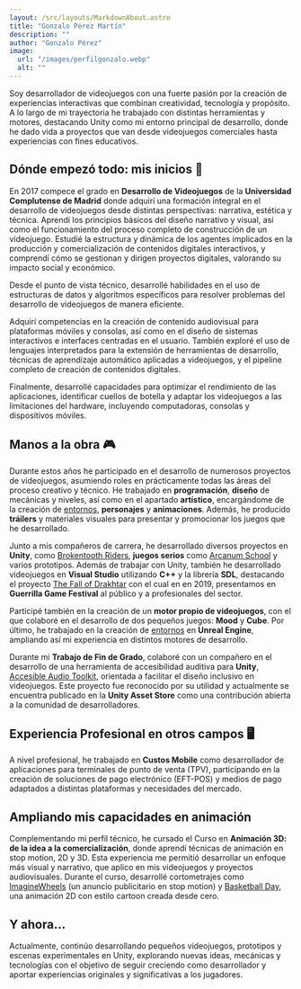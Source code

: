 ```yaml
---
layout: /src/layouts/MarkdownAbout.astro
title: "Gonzalo Pérez Martín"
description: ""
author: "Gonzalo Pérez"
image:
  url: "/images/perfilgonzalo.webp"
  alt: ""
---
```


Soy desarrollador de videojuegos con una fuerte pasión por la creación de experiencias interactivas que combinan creatividad, tecnología y propósito. A lo largo de mi trayectoria he trabajado con distintas herramientas y motores, destacando Unity como mi entorno principal de desarrollo, donde he dado vida a proyectos que van desde videojuegos comerciales hasta experiencias con fines educativos.

## Dónde empezó todo: mis inicios 🎒​

En 2017 compece el grado en **Desarrollo de Videojuegos** de la **Universidad Complutense de Madrid** donde adquirí una formación integral en el desarrollo de videojuegos desde distintas perspectivas: narrativa, estética y técnica. Aprendí los principios básicos del diseño narrativo y visual, así como el funcionamiento del proceso completo de construcción de un videojuego. Estudié la estructura y dinámica de los agentes implicados en la producción y comercialización de contenidos digitales interactivos, y comprendí cómo se gestionan y dirigen proyectos digitales, valorando su impacto social y económico.

Desde el punto de vista técnico, desarrollé habilidades en el uso de estructuras de datos y algoritmos específicos para resolver problemas del desarrollo de videojuegos de manera eficiente.

Adquirí competencias en la creación de contenido audiovisual para plataformas móviles y consolas, así como en el diseño de sistemas interactivos e interfaces centradas en el usuario. También exploré el uso de lenguajes interpretados para la extensión de herramientas de desarrollo, técnicas de aprendizaje automático aplicadas a videojuegos, y el pipeline completo de creación de contenidos digitales.

Finalmente, desarrollé capacidades para optimizar el rendimiento de las aplicaciones, identificar cuellos de botella y adaptar los videojuegos a las limitaciones del hardware, incluyendo computadoras, consolas y dispositivos móviles.

## Manos a la obra 🎮​

Durante estos años he participado en el desarrollo de numerosos proyectos de videojuegos, asumiendo roles en prácticamente todas las áreas del proceso creativo y técnico. He trabajado en **programación**, **diseño** de mecánicas y niveles, así como en el apartado **artístico**, encargándome de la creación de <a href="/portfolio/projects/entornovirtuales">entornos</a>, **personajes** y **animaciones**. Además, he producido **tráilers** y materiales visuales para presentar y promocionar los juegos que he desarrollado.

Junto a mis compañeros de carrera, he desarrollado diversos proyectos en **Unity**, como <a href="/portfolio/projects/BTR">Brokentooth Riders</a>, **juegos serios** como <a href="/portfolio/projects/ArcanumSchool">Arcanum School</a> y varios prototipos. Además de trabajar con Unity, también he desarrollado videojuegos en **Visual Studio** utilizando **C++** y la librería **SDL**, destacando el proyecto <a href="/portfolio/projects/FallDrakhtar">The Fall of Drakhtar</a> con el cual en en 2019, presentamos en **Guerrilla Game Festival** al público y a profesionales del sector.

Participé también en la creación de un **motor propio de videojuegos**, con el que colaboré en el desarrollo de dos pequeños juegos: **Mood** y **Cube**. Por último, he trabajado en la creación de <a href="/portfolio/projects/entornovirtuales">entornos</a> en **Unreal Engine**, ampliando así mi experiencia en distintos motores de desarrollo.

Durante mi **Trabajo de Fin de Grado**, colaboré con un compañero en el desarrollo de una herramienta de accesibilidad auditiva para **Unity**, <a href="/portfolio/projects/ATT">Accesible Audio Toolkit</a>, orientada a facilitar el diseño inclusivo en videojuegos. Este proyecto fue reconocido por su utilidad y actualmente se encuentra publicado en la **Unity Asset Store** como una contribución abierta a la comunidad de desarrolladores.

## Experiencia Profesional en otros campos 🖥️

A nivel profesional, he trabajado en **Custos Mobile** como desarrollador de aplicaciones para terminales de punto de venta (TPV), participando en la creación de soluciones de pago electrónico (EFT-POS) y medios de pago adaptados a distintas plataformas y necesidades del mercado.

## Ampliando mis capacidades en animación

Complementando mi perfil técnico, he cursado el Curso en **Animación 3D: de la idea a la comercialización**, donde aprendí técnicas de animación en stop motion, 2D y 3D. Esta experiencia me permitió desarrollar un enfoque más visual y narrativo, que aplico en mis videojuegos y proyectos audiovisuales.
Durante el curso, desarrollé cortometrajes como <a href="/portfolio/animations/ImagineWheels">ImagineWheels</a> (un anuncio publicitario en stop motion) y <a href="/portfolio/animations/basketballDay">Basketball Day</a>, una animación 2D con estilo cartoon creada desde cero.

## Y ahora...

Actualmente, continúo desarrollando pequeños videojuegos, prototipos y escenas experimentales en Unity, explorando nuevas ideas, mecánicas y tecnologías con el objetivo de seguir creciendo como desarrollador y aportar experiencias originales y significativas a los jugadores.